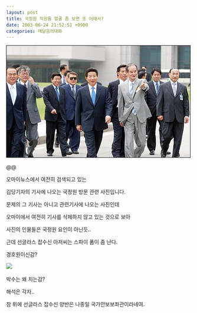 ```yaml
---
layout: post
title: 국정원 직원들 얼굴 좀 보면 또 어때서?
date: 2003-06-24 21:52:51 +0900
categories: 깨달음의대화
---
```

<img src="./files/attach/images/198/235/001/1056459171.jpg" border="0" alt="" />  
  
@@
  
오마이뉴스에서 여전히 검색되고 있는
  
김당기자의 기사에 나오는 국정원 방문 관련 사진입니다.
  
문제의 그 기사는 아니고 관련기사에 나오는 사진인데
  
오마이에서 여전히 기사를 삭제하지 않고 있는 것으로 보아
  
사진의 인물들은 국정원 요인이 아닌듯..
  
근데 선글라스 잡수신 아저씨는 스파이 폼이 좀 난다.
  
경호원이신감?
  

  
<img src=http://drkimz.com/technote/board/private/upimg/1056459347.jpg>
  

  
박수는 왜 치는감?
  
해석은 각자..
  

  

  
참 위에 선글라스 잡수신 양반은 나종일 국가안보보좌관이라네여.
